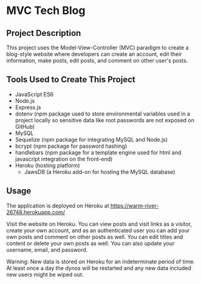 # MVC Tech Blog

## Project Description
This project uses the Model-View-Controller (MVC) paradigm to create a blog-style website where developers can create an account, edit their information, make posts, edit posts, and comment on other user's posts.

## Tools Used to Create This Project
* JavaScript ES6
* Node.js
* Express.js
* dotenv (npm package used to store environmental variables used in a project locally so sensitive data like root passwords are not exposed on GitHub)
* MySQL
* Sequelize (npm package for integrating MySQL and Node.js)
* bcrypt (npm package for password hashing)
* handlebars (npm package for a template engine used for html and javascript integration on the front-end)
* Heroku (hosting platform)
  * JawsDB (a Heroku add-on for hosting the MySQL database)

## Usage
The application is deployed on Heroku at https://warm-river-26748.herokuapp.com/ 

Visit the website on Heroku. You can view posts and visit links as a visitor, create your own account, and as an authenticated user you can add your own posts and comment on other posts as well. You can edit titles and content or delete your own posts as well. You can also update your username, email, and password.

Warning: New data is stored on Heroku for an indeterminate period of time. At least once a day the dynos will be restarted and any new data included new users might be wiped out.